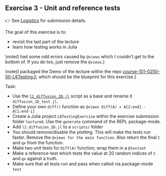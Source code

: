 <!--This file was generated, do not modify it.-->
## Exercise 3 - **Unit and reference tests**

👉 See [Logistics](/logistics/#submission) for submission details.

The goal of this exercise is to:
- revisit the last part of the lecture
- learn how testing works in Julia

\note{I had some odd errors caused by `@views` which I couldn't get to the bottom of.  If you do too, just remove the `@views`.}

\note{I packaged the Demo of the lecture within the repo [course-101-0250-00-L6Testing.jl](https://github.com/eth-vaw-glaciology/course-101-0250-00-L6Testing.jl), which should be the blueprint for this exercise.}

Task:
- Use the [`l2_diffusion_1D.jl`](https://github.com/eth-vaw-glaciology/course-101-0250-00/blob/main/scripts/l2_diffusion_1D.jl) script as a base and rename it `diffusion_1D_test.jl`.
- Define your own `diff()` function as `@views Diff(A) = A[2:end].-A[1:end-1]`
- Create a Julia project `L6TestingExercise` within the exercise submission folder `lecture6`.  Use the `generate` command of the REPL package-mode.
- Add `l2_diffusion_1D.jl` to a `scripts/` folder
- You should remove/disable the plotting. This will make the tests run faster. Remove the `@views for the main function`. Also return the final `C` and `qx` from the function.
- Make two unit tests for `Diff(A)` function; wrap them in a `@testset`
- Make a reference-test which tests the value at 20 random indices of `C` and `qx` against a truth.
- Make sure that all tests run and pass when called via package-mode `test`

